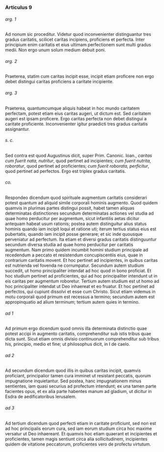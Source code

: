 ### Articulus 9

###### arg. 1
Ad nonum sic proceditur. Videtur quod inconvenienter distinguantur tres gradus caritatis, scilicet caritas incipiens, proficiens et perfecta. Inter principium enim caritatis et eius ultimam perfectionem sunt multi gradus medii. Non ergo unum solum medium debuit poni.

###### arg. 2
Praeterea, statim cum caritas incipit esse, incipit etiam proficere non ergo debet distingui caritas proficiens a caritate incipiente.

###### arg. 3
Praeterea, quantumcumque aliquis habeat in hoc mundo caritatem perfectam, potest etiam eius caritas augeri, ut dictum est. Sed caritatem augeri est ipsam proficere. Ergo caritas perfecta non debet distingui a caritate proficiente. Inconvenienter igitur praedicti tres gradus caritatis assignantur.

###### s. c.
Sed contra est quod Augustinus dicit, super Prim. Canonic. Ioan., *caritas cum fuerit nata, nutritur*, quod pertinet ad incipientes; *cum fuerit nutrita, roboratur*, quod pertinet ad proficientes; *cum fuerit roborata, perficitur*, quod pertinet ad perfectos. Ergo est triplex gradus caritatis.

###### co.
Respondeo dicendum quod spirituale augmentum caritatis considerari potest quantum ad aliquid simile corporali hominis augmento. Quod quidem quamvis in plurimas partes distingui possit, habet tamen aliquas determinatas distinctiones secundum determinatas actiones vel studia ad quae homo perducitur per augmentum, sicut infantilis aetas dicitur antequam habeat usum rationis; postea autem distinguitur alius status hominis quando iam incipit loqui et ratione uti; iterum tertius status eius est pubertatis, quando iam incipit posse generare; et sic inde quousque perveniatur ad perfectum. Ita etiam et diversi gradus caritatis distinguuntur secundum diversa studia ad quae homo perducitur per caritatis augmentum. Nam primo quidem incumbit homini studium principale ad recedendum a peccato et resistendum concupiscentiis eius, quae in contrarium caritatis movent. Et hoc pertinet ad incipientes, in quibus caritas est nutrienda vel fovenda ne corrumpatur. Secundum autem studium succedit, ut homo principaliter intendat ad hoc quod in bono proficiat. Et hoc studium pertinet ad proficientes, qui ad hoc principaliter intendunt ut in eis caritas per augmentum roboretur. Tertium autem studium est ut homo ad hoc principaliter intendat ut Deo inhaereat et eo fruatur. Et hoc pertinet ad perfectos, qui cupiunt dissolvi et esse cum Christo. Sicut etiam videmus in motu corporali quod primum est recessus a termino; secundum autem est appropinquatio ad alium terminum; tertium autem quies in termino.

###### ad 1
Ad primum ergo dicendum quod omnis illa determinata distinctio quae potest accipi in augmento caritatis, comprehenditur sub istis tribus quae dicta sunt. Sicut etiam omnis divisio continuorum comprehenditur sub tribus his, principio, medio et fine; ut philosophus dicit, in I de caelo.

###### ad 2
Ad secundum dicendum quod illis in quibus caritas incipit, quamvis proficiant, principalior tamen cura imminet ut resistant peccatis, quorum impugnatione inquietantur. Sed postea, hanc impugnationem minus sentientes, iam quasi securius ad profectum intendunt; ex una tamen parte facientes opus, et ex alia parte habentes manum ad gladium, ut dicitur in Esdra de aedificatoribus Ierusalem.

###### ad 3
Ad tertium dicendum quod perfecti etiam in caritate proficiunt, sed non est ad hoc principalis eorum cura, sed iam eorum studium circa hoc maxime versatur ut Deo inhaereant. Et quamvis hoc etiam quaerant et incipientes et proficientes, tamen magis sentiunt circa alia sollicitudinem, incipientes quidem de vitatione peccatorum, proficientes vero de profectu virtutum.

